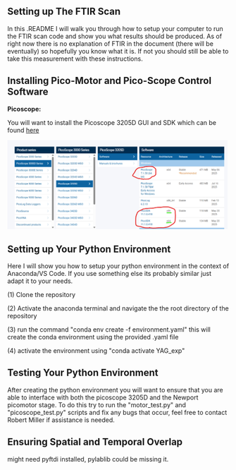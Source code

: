 ## Setting up The FTIR Scan

In this .README I will walk you through how to setup your computer to run the FTIR scan code and show you what results should be produced. As of right now there is no explanation of FTIR in the document (there will be eventually) so hopefully you know what it is. If not you should still be able to take this measurement with these instructions. 

## Installing Pico-Motor and Pico-Scope Control Software

**Picoscope:**

You will want to install the Picoscope 3205D GUI and SDK which can be found [here](https://www.picotech.com/downloads)

<img src="images/picoscope_install_page.png" alt="Picoscope Install page" width="500">


## Setting up Your Python Environment

Here I will show you how to setup your python environment in the context of Anaconda/VS Code. If you use something else its probably similar just adapt it to your needs.

(1) Clone the repository

(2) Activate the anaconda terminal and navigate the the root directory of the repository

(3) run the command "conda env create -f environment.yaml" this will create the conda environment using the provided .yaml file

(4) activate the environment using "conda activate YAG_exp"

## Testing Your Python Environment

After creating the python environment you will want to ensure that you are able to interface with both the picoscope 3205D and the Newport picomotor stage. To do this try to run the "motor_test.py" and "picoscope_test.py" scripts and fix any bugs that occur, feel free to contact Robert Miller if assistance is needed.

## Ensuring Spatial and Temporal Overlap






might need pyftdi installed, pylablib could be missing it.